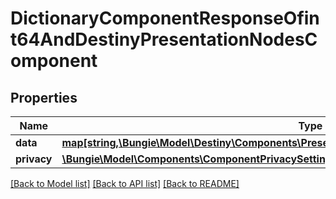 # DictionaryComponentResponseOfint64AndDestinyPresentationNodesComponent

## Properties
Name | Type | Description | Notes
------------ | ------------- | ------------- | -------------
**data** | [**map[string,\Bungie\Model\Destiny\Components\Presentation\DestinyPresentationNodesComponent]**](DestinyPresentationNodesComponent.md) |  | [optional] 
**privacy** | [**\Bungie\Model\Components\ComponentPrivacySetting**](ComponentPrivacySetting.md) |  | [optional] 

[[Back to Model list]](../README.md#documentation-for-models) [[Back to API list]](../README.md#documentation-for-api-endpoints) [[Back to README]](../README.md)


